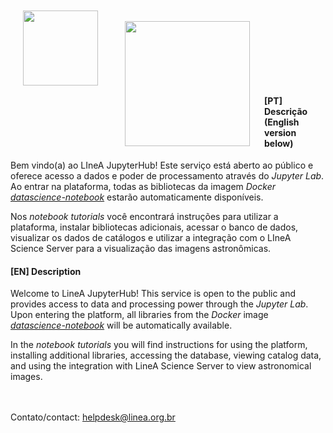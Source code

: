 <img align="left" src = https://www.linea.org.br/wp-content/themes/LIneA/imagens/logo-header.png width=120 style="padding: 20px"> <br> 
<img align="left" src = https://jupyter.org/assets/homepage/hublogo.svg width=200 style="padding: 20px">
<br> 
<br>
<br>
<br>
<br>
<br>
<br>



#### [PT] Descrição (English version below)

Bem vindo(a) ao LIneA JupyterHub! Este serviço está aberto ao público e oferece acesso a dados e poder de processamento através do _Jupyter Lab_. Ao entrar na plataforma, todas as bibliotecas da imagem _Docker_ [_datascience-notebook_](https://github.com/jupyter/docker-stacks) estarão automaticamente disponíveis. 

Nos _notebook tutorials_ você encontrará instruções para utilizar a plataforma, instalar bibliotecas adicionais, acessar o banco de dados, visualizar os dados de catálogos e utilizar a integração com o LIneA Science Server para a visualização das imagens astronômicas. 

#### [EN] Description


Welcome to LineA JupyterHub! This service is open to the public and provides access to data and processing power through the _Jupyter Lab_. Upon entering the platform, all libraries from the _Docker_ image [_datascience-notebook_](https://github.com/jupyter/docker-stacks) will be automatically available.

In the _notebook tutorials_ you will find instructions for using the platform, installing additional libraries, accessing the database, viewing catalog data, and using the integration with LineA Science Server to view astronomical images.


<br> 
<br> 
Contato/contact: <a href="mailto:helpdesk@linea.org.br">helpdesk@linea.org.br</a>
